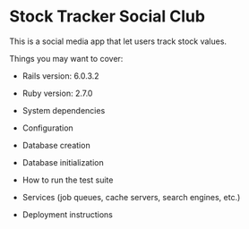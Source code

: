 # Stock Tracker Social Club

This is a social media app that let users track stock values.

Things you may want to cover:

* Rails version: 6.0.3.2

* Ruby version: 2.7.0

* System dependencies

* Configuration

* Database creation

* Database initialization

* How to run the test suite

* Services (job queues, cache servers, search engines, etc.)

* Deployment instructions


